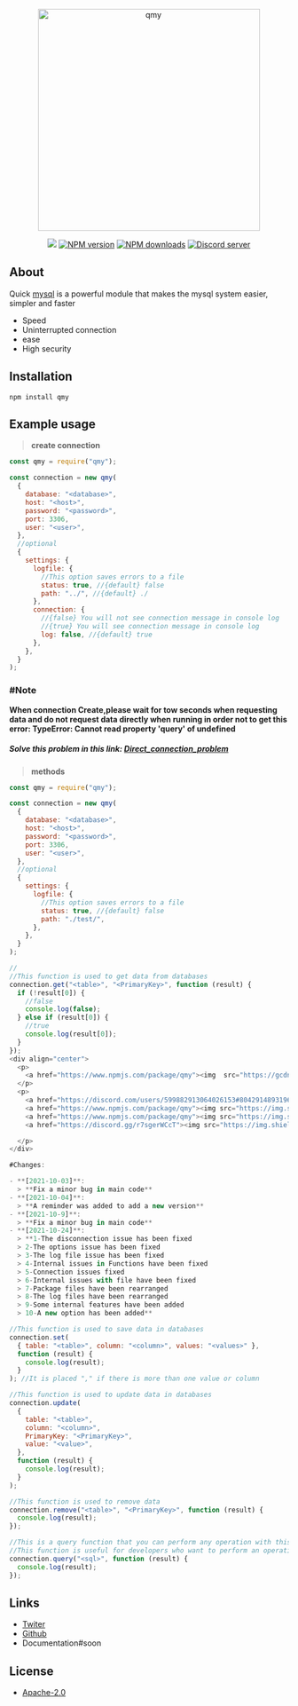 <div align="center">
  <p>
    <a href="https://www.npmjs.com/package/qmy"><img  src="https://gcdn.pbrd.co/images/iT2RoGwPO1f9.png?o=1" width="400" alt="qmy" /></a>
  </p>
  <p>
    <a href="https://discord.com/users/599882913064026153#804291489319616512"><img src="https://img.shields.io/static/v1?label=powered%20by&message=Arth&color=000&style=for-the-badge&logo=Windows%20Terminal&logoColor=fff"/></a>
    <a href="https://www.npmjs.com/package/qmy"><img src="https://img.shields.io/npm/v/qmy.svg?style=for-the-badge" alt="NPM version" /></a>
    <a href="https://www.npmjs.com/package/qmy"><img src="https://img.shields.io/npm/dt/qmy.svg?maxAge=3600&style=for-the-badge" alt="NPM downloads" /></a>
    <a href="https://discord.gg/r7sgerWCcT"><img src="https://img.shields.io/discord/894463244188676116?https://img.shields.io/static/v1?text=f&style=for-the-badge&logo=discord&logoColor=fff" alt="Discord server" /></a>

  </p>
</div>

## About

Quick [mysql](https://www.mysql.com/) is a powerful module that makes the mysql system easier, simpler and faster

- Speed
- Uninterrupted connection
- ease
- High security

## Installation

```sh-session
npm install qmy
```

## Example usage

> **create connection**

```js
const qmy = require("qmy");

const connection = new qmy(
  {
    database: "<database>",
    host: "<host>",
    password: "<password>",
    port: 3306,
    user: "<user>",
  },
  //optional
  {
    settings: {
      logfile: {
        //This option saves errors to a file
        status: true, //{default} false
        path: "../", //{default} ./
      },
      connection: {
        //{false} You will not see connection message in console log
        //{true} You will see connection message in console log
        log: false, //{default} true
      },
    },
  }
);
```

### #Note

**When connection Create,please wait for tow seconds
when requesting data
and do not request data directly when running in order not to get this error:
TypeError: Cannot read property 'query' of undefined**

##### Solve this problem in this link: [Direct_connection_problem](https://github.com/4i8/qmy/tree/main/example/Direct_connection_problem)

> **methods**

```js
const qmy = require("qmy");

const connection = new qmy(
  {
    database: "<database>",
    host: "<host>",
    password: "<password>",
    port: 3306,
    user: "<user>",
  },
  //optional
  {
    settings: {
      logfile: {
        //This option saves errors to a file
        status: true, //{default} false
        path: "./test/",
      },
    },
  }
);

//
//This function is used to get data from databases
connection.get("<table>", "<PrimaryKey>", function (result) {
  if (!result[0]) {
    //false
    console.log(false);
  } else if (result[0]) {
    //true
    console.log(result[0]);
  }
});
<div align="center">
  <p>
    <a href="https://www.npmjs.com/package/qmy"><img  src="https://gcdn.pbrd.co/images/iT2RoGwPO1f9.png?o=1" width="400" alt="qmy" /></a>
  </p>
  <p>
    <a href="https://discord.com/users/599882913064026153#804291489319616512"><img src="https://img.shields.io/static/v1?label=powered%20by&message=Arth&color=000&style=for-the-badge&logo=Windows%20Terminal&logoColor=fff"/></a>
    <a href="https://www.npmjs.com/package/qmy"><img src="https://img.shields.io/npm/v/qmy.svg?style=for-the-badge" alt="NPM version" /></a>
    <a href="https://www.npmjs.com/package/qmy"><img src="https://img.shields.io/npm/dt/qmy.svg?maxAge=3600&style=for-the-badge" alt="NPM downloads" /></a>
    <a href="https://discord.gg/r7sgerWCcT"><img src="https://img.shields.io/discord/894463244188676116?https://img.shields.io/static/v1?text=f&style=for-the-badge&logo=discord&logoColor=fff" alt="Discord server" /></a>

  </p>
</div>

#Changes:

- **[2021-10-03]**:
  > **Fix a minor bug in main code**
- **[2021-10-04]**:
  > **A reminder was added to add a new version**
- **[2021-10-9]**:
  > **Fix a minor bug in main code**
- **[2021-10-24]**:
  > **1-The disconnection issue has been fixed
  > 2-The options issue has been fixed
  > 3-The log file issue has been fixed
  > 4-Internal issues in Functions have been fixed
  > 5-Connection issues fixed
  > 6-Internal issues with file have been fixed
  > 7-Package files have been rearranged
  > 8-The log files have been rearranged
  > 9-Some internal features have been added
  > 10-A new option has been added**

//This function is used to save data in databases
connection.set(
  { table: "<table>", column: "<column>", values: "<values>" },
  function (result) {
    console.log(result);
  }
); //It is placed "," if there is more than one value or column

//This function is used to update data in databases
connection.update(
  {
    table: "<table>",
    column: "<column>",
    PrimaryKey: "<PrimaryKey>",
    value: "<value>",
  },
  function (result) {
    console.log(result);
  }
);

//This function is used to remove data
connection.remove("<table>", "<PrimaryKey>", function (result) {
  console.log(result);
});

//This is a query function that you can perform any operation with this function.
//This function is useful for developers who want to perform an operation that is not available in existing functions
connection.query("<sql>", function (result) {
  console.log(result);
});
```

## Links

- [Twiter](https://twitter.com/onlyarth)
- [Github](https://github.com/4i8)
- Documentation#soon

## License

- [Apache-2.0](https://www.apache.org/licenses/LICENSE-2.0)
